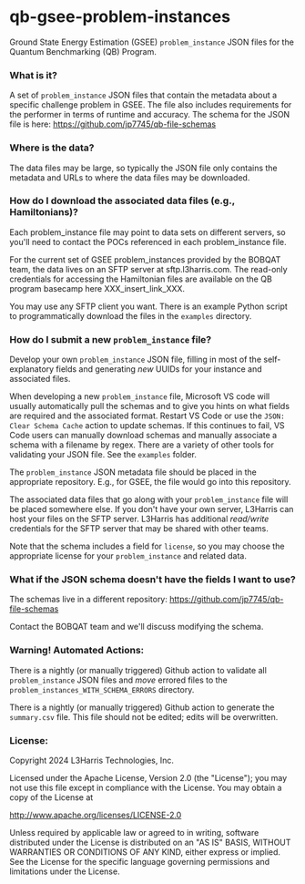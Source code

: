 # qb-gsee-problem-instances

Ground State Energy Estimation (GSEE) `problem_instance` JSON files for the Quantum Benchmarking (QB) Program.

### What is it?

A set of `problem_instance` JSON files that contain the metadata about a specific challenge problem in GSEE.  The file also includes requirements for the performer in terms of runtime and accuracy.  The schema for the JSON file is here:  https://github.com/jp7745/qb-file-schemas

### Where is the data?

The data files may be large, so typically the JSON file only contains the metadata and URLs to where the data files may be downloaded.

### How do I download the associated data files (e.g., Hamiltonians)?

Each problem_instance file may point to data sets on different servers, so you'll need to contact the POCs referenced in each problem_instance file.

For the current set of GSEE problem_instances provided by the BOBQAT team, the data lives on an SFTP server at sftp.l3harris.com. The read-only credentials for accessing the Hamiltonian files are available on the QB program basecamp here XXX_insert_link_XXX.

You may use any SFTP client you want.  There is an example Python script to programmatically download the files in the `examples` directory.

###  How do I submit a new `problem_instance` file?

Develop your own `problem_instance` JSON file, filling in most of the self-explanatory fields and generating *new* UUIDs for your instance and associated files.  

When developing a new `problem_instance` file, Microsoft VS code will usually automatically pull the schemas and to give you hints on what fields are required and the associated format.  Restart VS Code or use the `JSON: Clear Schema Cache` action to update schemas.  If this continues to fail, VS Code users can manually download schemas and manually associate a schema with a filename by regex.  There are a variety of other tools for validating your JSON file.  See the `examples` folder.

The `problem_instance` JSON metadata file should be placed in the appropriate repository. E.g., for GSEE, the file would go into this repository.

The associated data files that go along with your `problem_instance` file will be placed somewhere else.  If you don't have your own server, L3Harris can host your files on the SFTP server.  L3Harris has additional *read/write* credentials for the SFTP server that may be shared with other teams.

Note that the schema includes a field for `license`, so you may choose the appropriate license for your `problem_instance` and related data.

###  What if the JSON schema doesn't have the fields I want to use?

The schemas live in a different repository:  https://github.com/jp7745/qb-file-schemas

Contact the BOBQAT team and we'll discuss modifying the schema.

### Warning! Automated Actions:

There is a nightly (or manually triggered) Github action to validate all `problem_instance` JSON files and *move* errored files to the `problem_instances_WITH_SCHEMA_ERRORS` directory.

There is a nightly (or manually triggered) Github action to generate the `summary.csv` file.  This file should not be edited; edits will be overwritten.





### License:

Copyright 2024 L3Harris Technologies, Inc.

Licensed under the Apache License, Version 2.0 (the "License");
you may not use this file except in compliance with the License.
You may obtain a copy of the License at

http://www.apache.org/licenses/LICENSE-2.0

Unless required by applicable law or agreed to in writing, software
distributed under the License is distributed on an "AS IS" BASIS,
WITHOUT WARRANTIES OR CONDITIONS OF ANY KIND, either express or implied.
See the License for the specific language governing permissions and
limitations under the License.